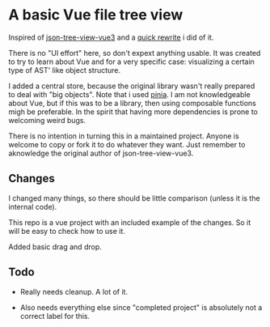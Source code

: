 # A basic Vue file tree view 

Inspired of [json-tree-view-vue3](https://github.com/seijikohara/json-tree-view-vue3) and a [quick rewrite](https://github.com/audiBookning/json-tree-view-vue3) i did of it.

There is no "UI effort" here, so don't expext anything usable. It was created to try to learn about Vue and for a very specific case: visualizing a certain type of AST' like object structure.

I added a central store, because the original library wasn't really prepared to deal with "big objects". Note that i used [pinia](https://github.com/vuejs/pinia). I am not knowledgeable about Vue, but if this was to be a library, then using composable functions migh be preferable. In the spirit that having more dependencies is prone to welcoming weird bugs.

There is no intention in turning this in a maintained project. Anyone is welcome to copy or fork it to do whatever they want. Just remember to aknowledge the original author of json-tree-view-vue3.

## Changes

I changed many things, so there should be little comparison (unless it is the internal code).

This repo is a vue project with an included example of the changes. So it will be easy to check how to use it.

Added basic drag and drop.

## Todo

- Really needs cleanup. A lot of it.

- Also needs everything else since "completed project" is absolutely not a correct label for this.

